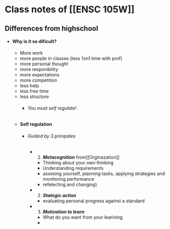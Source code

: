 # Class notes of [[ENSC 105W]]

## Differences from highschool
- #### Why is it so dificult?
	- More work
	- more people in classes (less 1on1 time with prof)
	- more personal thought
	- more responibility
	- more expectations
	- more competition
	- less help
	- less free time
	- less structure
		- ###### You must self regulate!
	- #### Self regulation
		- ###### Guided by 3 prinipales 
			- 1. ***Metacognition*** from[[Orginazation]]
				- Thinking about your own thinking
				- Understanding requirements
				- assesing yourself, planning tasks, applying strategies and monitoring performance
				- refelecting and changing\
			- 2. ***Stategic action***
				- evaluating personal progress against a standard
			- 3. ***Motivation to learn*** 
				- What do you want from your learining
				- 